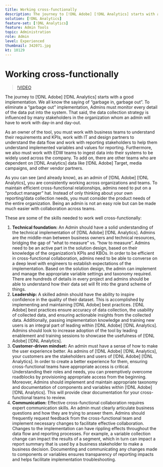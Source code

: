 ```yaml
---
title: Working cross-functionally
description: The journey to [!DNL Adobe] [!DNL Analytics] starts with a good implementation. We all know the saying of “garbage in, garbage out”. To eliminate a “garbage out” implementation, Admins must monitor every detail of the data put into the system. That said, the data collection strategy is influenced by many stakeholders in the organization whom an admin will have to work with day-in and day-out.
solution: [!DNL Analytics]
feature-set: [!DNL Analytics]
feature: Admin Tools
topic: Administration
role: Admin
level: Experienced
thumbnail: 342071.jpg
kt: 10129
---
```

# Working cross-functionally

>[!VIDEO](https://video.tv.adobe.com/v/342071/?quality=12&learn=on)

The journey to [!DNL Adobe] [!DNL Analytics] starts with a good implementation. We all know the saying of “garbage in, garbage out”. To eliminate a “garbage out” implementation, Admins must monitor every detail of the data put into the system. That said, the data collection strategy is influenced by many stakeholders in the organization whom an admin will have to work with day-in and day-out.

As an owner of the tool, you must work with business teams to understand their requirements and KPIs, work with IT and design partners to understand the data flow and work with reporting stakeholders to help them understand implemented variables and values for reporting. Furthermore, we also must work with EDW teams to ingest data into their systems to be widely used across the company. To add on, there are other teams who are dependent on [!DNL Analytics] data like [!DNL Adobe] Target, media campaigns, and other vendor partners.

As you can see (and already know), as an admin of [!DNL Adobe] [!DNL Analytics], you are consistently working across organizations and teams. To maintain efficient cross-functional relationships, admins need to put on a “product manager” hat. Instead of only thinking about your own reporting/data collection needs, you must consider the product needs of the entire organization. Being an admin is not an easy role but can be made much easier with collaboration across teams.

These are some of the skills needed to work well cross-functionally:

1. **Technical foundation:** An Admin should have a solid understanding of the technical implementation of [!DNL Adobe] [!DNL Analytics]. Admins are the middle-man between business owners and technical resources, bridging the gap of “what to measure” vs. “how to measure”. Admins need to be an active part in the solution design, based on their knowledge of the organization’s KPIs and KBOs. In order to be efficient in cross-functional collaboration, admins need to be able to converse on a deep level with engineers to establish expectations of the implementation. Based on the solution design, the admin can implement and manage the appropriate variable settings and taxonomy required. There are hundreds of details in every project and admins should be able to understand how their data set will fit into the grand scheme of things. 
1. **Leadership:** A skilled admin should have the ability to inspire confidence in the quality of their dataset. This is accomplished by implementing and maintaining [!DNL Adobe] best practices. [!DNL Adobe] best practices ensure accuracy of data collection, the usability of collected data, and ensuring actionable insights from the collected data. Additionally, passing implementation knowledge and training new users is an integral part of leading within [!DNL Adobe] [!DNL Analytics]. Admins should look to increase adoption of the tool by leading enablement and training sessions to showcase the usefulness of [!DNL Adobe] [!DNL Analytics].
1. **Customer-driven mindset:** An admin must have a sense of how to make the user experience better. As admins of [!DNL Adobe] [!DNL Analytics], your customers are the stakeholders and users of [!DNL Adobe] [!DNL Analytics]. In order to create a better experience for them, ensuring cross-functional teams have appropriate access is critical.  Understanding their roles and needs, you can preemptively overcome roadblocks by provisioning appropriate access from the beginning. Moreover, Admins should implement and maintain appropriate taxonomy and documentation of components and variables within [!DNL Adobe] [!DNL Analytics]. This will provide clear documentation for your cross-functional teams to review.
1. **Communication:** Effective cross-functional collaboration requires expert communication skills. An admin must clearly articulate business questions and how they are trying to answer them. Admins should frequently request feedback from the cross-functional team and implement necessary changes to facilitate effective collaboration. Changes to the implementation can have rippling effects throughout the data flow and reporting processes. For example, a variable collection change can impact the results of a segment, which in turn can impact a report summary that is used by a business stakeholder to make a business decision. Documenting and communicating any changes made to components or variables ensures transparency of reporting impacts and helps facilitate implementation troubleshooting.
